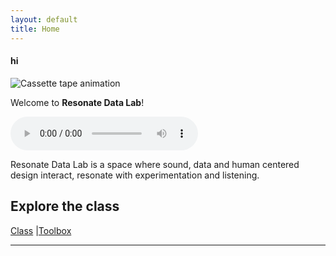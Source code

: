 ```yaml
---
layout: default
title: Home
---
```


#### hi
![Cassette tape animation](/assets/cassette-animation.gif)

Welcome to **Resonate Data Lab**!

<audio controls>
  <source src="/assets/Resonate data lab hehe.m4a" type="audio/mp4">
  Your browser does not support the audio element.
</audio>

Resonate Data Lab is a space where sound, data and human centered design interact, resonate with experimentation and listening.

## Explore the class

[Class](/class) |[Toolbox](/toolbox)

---
